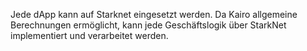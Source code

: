 Jede dApp kann auf Starknet eingesetzt werden. Da Kairo allgemeine Berechnungen ermöglicht, kann jede Geschäftslogik über StarkNet implementiert und verarbeitet werden.